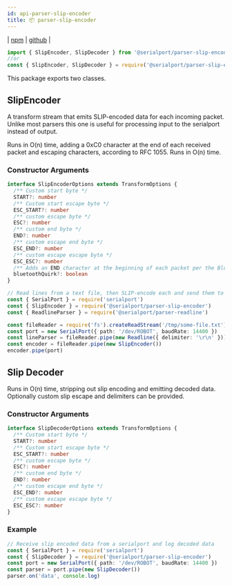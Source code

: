 ```yaml
---
id: api-parser-slip-encoder
title: 📦 parser-slip-encoder
---
```

| [npm](https://www.npmjs.com/package/@serialport/parser-slip-encoder) | [github](https://github.com/serialport/node-serialport/tree/master/packages/parser-slip-encoder) |

```ts
import { SlipEncoder, SlipDecoder } from '@serialport/parser-slip-encoder'
//or
const { SlipEncoder, SlipDecoder } = require('@serialport/parser-slip-encoder')
```

This package exports two classes.

## SlipEncoder

A transform stream that emits SLIP-encoded data for each incoming packet. Unlike most parsers this one is useful for processing input to the serialport instead of output.

Runs in O(n) time, adding a 0xC0 character at the end of each received packet and escaping characters, according to RFC 1055. Runs in O(n) time.

### Constructor Arguments

```ts
interface SlipEncoderOptions extends TransformOptions {
  /** Custom start byte */
  START?: number
  /** Custom start escape byte */
  ESC_START?: number
  /** custom escape byte */
  ESC?: number
  /** custom end byte */
  END?: number
  /** custom escape end byte */
  ESC_END?: number
  /** custom escape escape byte */
  ESC_ESC?: number
  /** Adds an END character at the beginning of each packet per the Bluetooth Core Specification 4.0, Volume 4, Part D, Chapter 3 "SLIP Layer" and allowed by RFC 1055 */
  bluetoothQuirk?: boolean
}
```

```ts
// Read lines from a text file, then SLIP-encode each and send them to a serial port
const { SerialPort } = require('serialport')
const { SlipEncoder } = require('@serialport/parser-slip-encoder')
const { ReadlineParser } = require('@serialport/parser-readline')

const fileReader = require('fs').createReadStream('/tmp/some-file.txt')
const port = new SerialPort({ path: '/dev/ROBOT', baudRate: 14400 })
const lineParser = fileReader.pipe(new Readline({ delimiter: '\r\n' }))
const encoder = fileReader.pipe(new SlipEncoder())
encoder.pipe(port)
```

## Slip Decoder

Runs in O(n) time, stripping out slip encoding and emitting decoded data. Optionally custom slip escape and delimiters can be provided.

### Constructor Arguments

```ts
interface SlipDecoderOptions extends TransformOptions {
  /** Custom start byte */
  START?: number
  /** Custom start escape byte */
  ESC_START?: number
  /** custom escape byte */
  ESC?: number
  /** custom end byte */
  END?: number
  /** custom escape end byte */
  ESC_END?: number
  /** custom escape escape byte */
  ESC_ESC?: number
}
```

### Example

```ts
// Receive slip encoded data from a serialport and log decoded data
const { SerialPort } = require('serialport')
const { SlipDecoder } = require('@serialport/parser-slip-encoder')
const port = new SerialPort({ path: '/dev/ROBOT', baudRate: 14400 })
const parser = port.pipe(new SlipDecoder())
parser.on('data', console.log)
```
